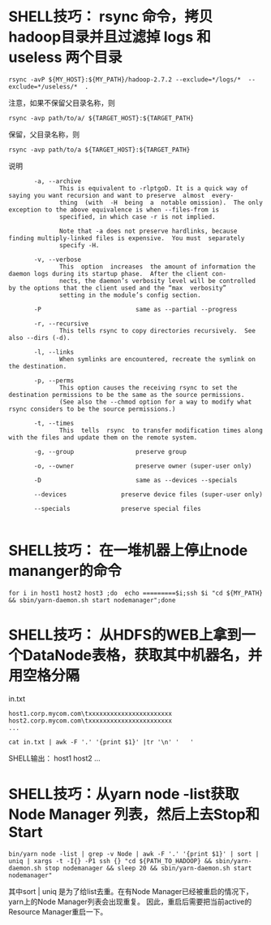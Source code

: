 # SHELL技巧： rsync 命令，拷贝hadoop目录并且过滤掉 logs 和 useless 两个目录

```shell
rsync -avP ${MY_HOST}:${MY_PATH}/hadoop-2.7.2 --exclude=*/logs/*  --exclude=*/useless/*  .
```

注意，如果不保留父目录名称，则
```shell
rsync -avp path/to/a/ ${TARGET_HOST}:${TARGET_PATH}
```
保留，父目录名称，则
```shell
rsync -avp path/to/a ${TARGET_HOST}:${TARGET_PATH}
```


说明
```
       -a, --archive
              This is equivalent to -rlptgoD. It is a quick way of saying you want recursion and want to preserve  almost  every-
              thing  (with  -H  being  a  notable omission).  The only exception to the above equivalence is when --files-from is
              specified, in which case -r is not implied.

              Note that -a does not preserve hardlinks, because finding multiply-linked files is expensive.  You must  separately
              specify -H.
              
       -v, --verbose
              This  option  increases  the amount of information the daemon logs during its startup phase.  After the client con-
              nects, the daemon’s verbosity level will be controlled by the options that the client used and the “max  verbosity”
              setting in the module’s config section.              
       
       -P                          same as --partial --progress              
       
       -r, --recursive
              This tells rsync to copy directories recursively.  See also --dirs (-d).
              
       -l, --links
              When symlinks are encountered, recreate the symlink on the destination.
              
       -p, --perms
              This option causes the receiving rsync to set the destination permissions to be the same as the source permissions.
              (See also the --chmod option for a way to modify what rsync considers to be the source permissions.)              
              
       -t, --times
              This  tells  rsync  to transfer modification times along with the files and update them on the remote system.              

       -g, --group                 preserve group        

       -o, --owner                 preserve owner (super-user only)
       
       -D                          same as --devices --specials
       
       --devices               preserve device files (super-user only)

       --specials              preserve special files


```

# SHELL技巧： 在一堆机器上停止node mananger的命令

```shell
for i in host1 host2 host3 ;do  echo =========$i;ssh $i "cd ${MY_PATH} && sbin/yarn-daemon.sh start nodemanager";done
```

# SHELL技巧： 从HDFS的WEB上拿到一个DataNode表格，获取其中机器名，并用空格分隔
  
  in.txt
  ```
  host1.corp.mycom.com\txxxxxxxxxxxxxxxxxxxxxxx
  host2.corp.mycom.com\txxxxxxxxxxxxxxxxxxxxxxx
  ...
  ```

  ```shell
  cat in.txt | awk -F '.' '{print $1}' |tr '\n' '   '
  ```

  SHELL输出： host1 host2 ...

# SHELL技巧：从yarn node -list获取Node Manager 列表，然后上去Stop和Start

```shell
bin/yarn node -list | grep -v Node | awk -F '.' '{print $1}' | sort | uniq | xargs -t -I{} -P1 ssh {} "cd ${PATH_TO_HADOOP} && sbin/yarn-daemon.sh stop nodemanager && sleep 20 && sbin/yarn-daemon.sh start nodemanager"
```

其中sort | uniq 是为了给list去重。在有Node Manager已经被重启的情况下，yarn上的Node Manager列表会出现重复。
因此，重启后需要把当前active的Resource Manager重启一下。
